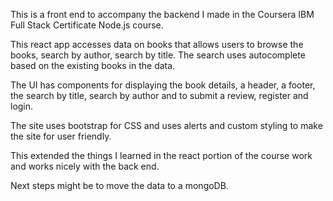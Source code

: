 This is a front end to accompany the backend I made in the Coursera IBM Full Stack Certificate Node.js course.

This react app accesses data on books that allows users to browse the books, search by author, search by title.
The search uses autocomplete based on the existing books in the data.

The UI has components for displaying the book details, a header, a footer, the search by title, search by author and 
to submit a review, register and login.

The site uses bootstrap for CSS and uses alerts and custom styling to make the site for user friendly.

This extended the things I learned in the react portion of the course work and works nicely with the back end.

Next steps might be to move the data to a mongoDB.